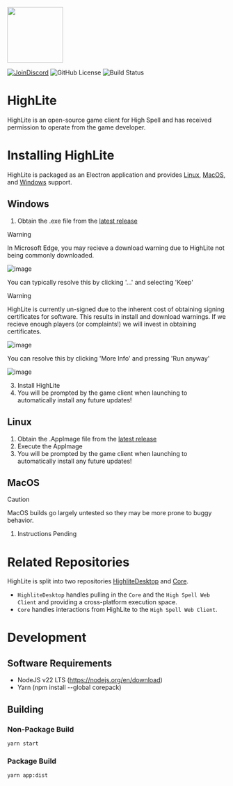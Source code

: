 <p><img src="https://github.com/user-attachments/assets/da5bb809-3949-4854-99e4-1619022444e7" width="128"/></p>
<p>
  <a href="https://discord.gg/SszbKF5dtm"><img alt="JoinDiscord" src="https://img.shields.io/badge/Discord-Join_Us-purple?style=flat&logo=Discord&label=Discord"/></a>
  <img alt="GitHub License" src="https://img.shields.io/github/license/Highl1te/HighliteDesktop">
  <img alt="Build Status" src="https://img.shields.io/github/actions/workflow/status/Highl1te/HighliteDesktop/main.yml"> 
</p>

# HighLite
HighLite is an open-source game client for High Spell and has received permission to operate from the game developer.

# Installing HighLite
HighLite is packaged as an Electron application and provides [Linux](#Linux), [MacOS](#MacOS), and [Windows](#Windows) support.

## Windows
1. Obtain the .exe file from the [latest release](https://github.com/Highl1te/HighliteDesktop/releases/latest)
> [!WARNING]
> In Microsoft Edge, you may recieve a download warning due to HighLite not being commonly downloaded.
> 
> ![image](https://github.com/user-attachments/assets/8dd15f93-29c4-42a8-966b-1bd8a83fa66c)
> 
> You can typically resolve this by clicking '...' and selecting 'Keep'


> [!WARNING]
> HighLite is currently un-signed due to the inherent cost of obtaining signing certificates for software. This results in install and download warnings.
> If we recieve enough players (or complaints!) we will invest in obtaining certificates.
> 
> ![image](https://github.com/user-attachments/assets/90651443-a7ed-42b1-8e60-60af2a54fbf1)
>
> You can resolve this by clicking 'More Info' and pressing 'Run anyway'
> 
> ![image](https://github.com/user-attachments/assets/f1537d49-7aac-4344-ba6a-77a01339e63f)
> 

3. Install HighLite
4. You will be prompted by the game client when launching to automatically install any future updates!
## Linux
1. Obtain the .AppImage file from the [latest release](https://github.com/Highl1te/HighliteDesktop/releases/latest)
2. Execute the AppImage
3. You will be prompted by the game client when launching to automatically install any future updates!
## MacOS
> [!CAUTION]
> MacOS builds go largely untested so they may be more prone to buggy behavior.

1. Instructions Pending





# Related Repositories
HighLite is split into two repositories [HighliteDesktop](https://github.com/Highl1te/HighliteDesktop) and [Core](https://github.com/Highl1te/Core).

 - `HighliteDesktop` handles pulling in the `Core` and the `High Spell Web Client` and providing a cross-platform execution space.
 - `Core` handles interactions from HighLite to the `High Spell Web Client`.

# Development
## Software Requirements
- NodeJS v22 LTS (https://nodejs.org/en/download)
- Yarn (npm install --global corepack)

## Building
### Non-Package Build
`yarn start`
### Package Build
`yarn app:dist`

